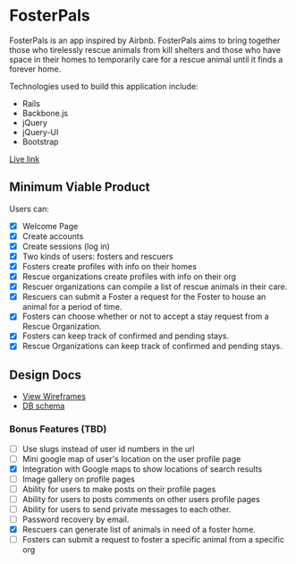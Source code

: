 # FosterPals
FosterPals is an app inspired by Airbnb. FosterPals aims to bring together those who tirelessly rescue animals from kill shelters and those who have space in their homes to temporarily care for a rescue animal until it finds a forever home.

Technologies used to build this application include:
- Rails
- Backbone.js
- jQuery
- jQuery-UI
- Bootstrap

[Live link][fosterpals_live]

[fosterpals_live]: http://www.fosterpals.com



## Minimum Viable Product

  Users can:

<!-- This is a Markdown checklist. Use it to keep track of your progress! -->

- [x] Welcome Page
- [x] Create accounts
- [x] Create sessions (log in)
- [x] Two kinds of users: fosters and rescuers
- [x] Fosters create profiles with info on their homes
- [x] Rescue organizations create profiles with info on their org
- [x] Rescuer organizations can compile a list of rescue animals in their care.
- [x] Rescuers can submit a Foster a request for the Foster to house an animal for a period of time.
- [x] Fosters can choose whether or not to accept a stay request from a Rescue Organization.
- [x] Fosters can keep track of confirmed and pending stays.
- [x] Rescue Organizations can keep track of confirmed and pending stays.

## Design Docs
* [View Wireframes][views]
* [DB schema][schema]

[views]: ./docs/views.md
[schema]: ./docs/schema.md
<!--
## Implementation Timeline

### Phase 1: Welcome Page (~1 day)

This phase will include an "About" page to pique interest for the app.

[Details][phase-one]

### Phase 2: User Authentication (~1 day)


I will implement user authentication in Rails based on the practices learned at
App Academy. By the end of this phase, users will be able to sign up and sign in. The most important part of this phase will
be pushing the app to Heroku and ensuring that everything works before moving on
to phase 2.

[Details][phase-two]

### Phase 3: Users' Profile Page w/ Basic Info (~1 day)

In this phase users, will have a profile page. They will be directed to this page upon sign-in/sign-up. There are two types of users: the Rescue Organization and the Foster. The Rescue Organization rescues animals from shelters and needs temporary homes for these animals. The Foster opens his home up to an animal in need. Each type of users' profile pages will be similar regarding basic info.

[Details][phase-three]

### Phase 4: Organization User's List of Rescue Animals (~1 day)

In this phase, the orgnization can add animals to a roster. Animals on this roster can begin the process of finding a foster home to stay at.

[Details][phase-four]

### Phase 5: Organization User's Stay Request Page (~1 day)

In this phase, the Organization User chooses a foster and submits a request for an animal to stay at the Foster's home for a given set of dates.

[Details][phase-five]

### Phase 6: Foster User's Schedule Manager Page (~2 day)

In this phase, the Foster can review a list of pending requests for rescue animals to stay at his home. The Foster can approve or deny requests.

[Details][phase-six]

### Phase 7: Search engine for finding Foster's by location (~2 day)

This phase create a search feature for Rescue Organizations to find nearby Fosters for their rescue animals. Upon entering a location, the search engine will display a list of Fosters within a certain distance.

[Details][phase-seven] -->


### Bonus Features (TBD)
- [ ] Use slugs instead of user id numbers in the url
- [ ] Mini google map of user's location on the user profile page
- [x] Integration with Google maps to show locations of search results
- [ ] Image gallery on profile pages
- [ ] Ability for users to make posts on their profile pages
- [ ] Ability for users to posts comments on other users profile pages
- [ ] Ability for users to send private messages to each other.
- [ ] Password recovery by email.
- [x] Rescuers can generate list of animals in need of a foster home.
- [ ] Fosters can submit a request to foster a specific animal from a specific org

[phase-one]: ./docs/phases/phase1.md
[phase-two]: ./docs/phases/phase2.md
[phase-three]: ./docs/phases/phase3.md
[phase-four]: ./docs/phases/phase4.md
[phase-five]: ./docs/phases/phase5.md
[phase-six]: ./docs/phases/phase6.md
[phase-seven]: ./docs/phases/phase7.md
